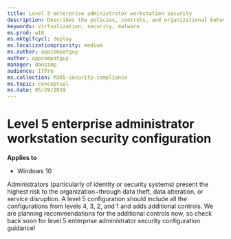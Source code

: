 ```yaml
---
title: Level 5 enterprise administrator workstation security
description: Describes the policies, controls, and organizational behaviors for Windows security configuration framework level 1 enterprise administrator security configuration.
keywords: virtualization, security, malware
ms.prod: w10
ms.mktglfcycl: deploy
ms.localizationpriority: medium
ms.author: appcompatguy
author: appcompatguy
manager: dansimp
audience: ITPro
ms.collection: M365-security-compliance
ms.topic: conceptual
ms.date: 05/29/2019
---
```


# Level 5 enterprise administrator workstation security configuration

**Applies to**  

-   Windows 10


Administrators (particularly of identity or security systems) present the highest risk to the organization−through data theft, data alteration, or service disruption. 
A level 5 configuration should include all the configurations from levels 4, 3, 2, and 1 and adds additional controls. We are planning recommendations for the additional controls now, so check back soon for level 5 enterprise administrator security configuration guidance!
